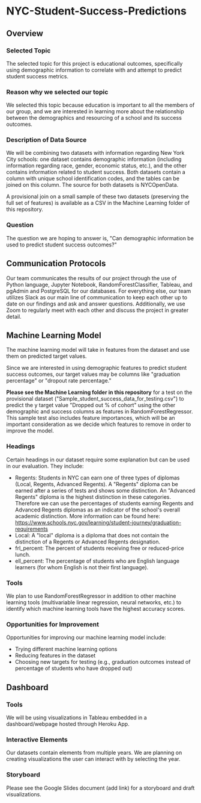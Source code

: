 # NYC-Student-Success-Predictions

## Overview

### Selected Topic
The selected topic for this project is educational outcomes, specifically using demographic information to correlate with and attempt to predict student success metrics. 


### Reason why we selected our topic
We selected this topic because education is important to all the members of our group, and we are interested in learning more about the relationship between the demographics and resourcing of a school and its success outcomes. 

### Description of Data Source
We will be combining two datasets with information regarding New York City schools: one dataset contains demographic information (including information regarding race, gender, economic status, etc.), and the other contains information related to student success. Both datasets contain a column with unique school identification codes, and the tables can be joined on this column. The source for both datasets is NYCOpenData. 

A provisional join on a small sample of these two datasets (preserving the full set of features) is available as a CSV in the Machine Learning folder of this repository.

### Question
The question we are hoping to answer is, "Can demographic information be used to predict student success outcomes?"



## Communication Protocols
Our team communicates the results of our project through the use of Python language, Jupyter Notebook, RandomForestClassifier, Tableau, and pgAdmin and PostgreSQL for our databases. For everything else, our team utilizes Slack as our main line of communication to keep each other up to date on our findings and ask and answer questions. Additionally, we use Zoom to regularly meet with each other and discuss the project in greater detail. 


## Machine Learning Model

The machine learning model will take in features from the dataset and use them on predicted target values.

Since we are interested in using demographic features to predict student success outcomes, our target values may be columns like "graduation percentage" or "dropout rate percentage."

**Please see the Machine Learning folder in this repository** for a test on the provisional dataset ("Sample_student_success_data_for_testing.csv") to predict the y target value "Dropped out % of cohort" using the other demographic and success columns as features in RandomForestRegressor. This sample test also includes feature importances, which will be an important consideration as we decide which features to remove in order to improve the model.

### Headings

Certain headings in our dataset require some explanation but can be used in our evaluation. They include:

* Regents: Students in NYC can earn one of three types of diplomas (Local, Regents, Advanced Regents). A "Regents" diploma can be earned after a series of tests and shows some distinction. An "Advanced Regents" diploma is the highest distinction in these categories. Therefore we can use the percentages of students earning Regents and Advanced Regents diplomas as an indicator of the school's overall academic distinction. More information can be found here: https://www.schools.nyc.gov/learning/student-journey/graduation-requirements
* Local: A "local" diploma is a diploma that does not contain the distinction of a Regents or Advanced Regents designation.
* frl_percent: The percent of students receiving free or reduced-price lunch.
* ell_percent: The percentage of students who are English language learners (for whom English is not their first language).


### Tools

We plan to use RandomForestRegressor in addition to other machine learning tools (multivariable linear regression, neural networks, etc.) to identify which machine learning tools have the highest accuracy scores. 


### Opportunities for Improvement 

Opportunities for improving our machine learning model include:
* Trying different machine learning options
* Reducing features in the dataset
* Choosing new targets for testing (e.g., graduation outcomes instead of percentage of students who have dropped out)


## Dashboard

### Tools 
We will be using visualizations in Tableau embedded in a dashboard/webpage hosted through Heroku App. 

### Interactive Elements
Our datasets contain elements from multiple years. We are planning on creating visualizations the user can interact with by selecting the year. 

### Storyboard 
Please see the Google Slides document (add link) for a storyboard and draft visualizations. 


